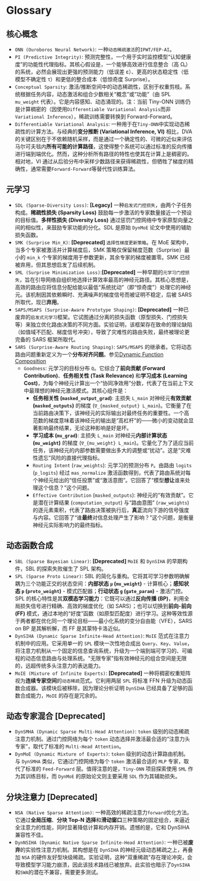 # Glossary

## 核心概念

- `ONN (Ouroboros Neural Network)`: 一种`动态稀疏激活`的`IPWT/FEP-AI`。
- `PI (Predictive Integrity)`: 预测完整性，一个用于实时监控模型“认知健康度”的功能性代理指标。其核心假设是，一个能够高效进行信息整合（高 Ωₜ）的系统，必然会展现出更强的预测能力（低误差 ε）、更高的状态稳定性（低模型不确定性 τ）和更低的整合成本（低惊奇度 Surprise）。
- `Conceptual Sparsity`: 激活/推断空间中的动态稀疏性，区别于权重剪枝。系统根据任务内容，动态激活和组合少数相关“概念”或“功能”（由 SPL `mu_weight` 代表）。它是内容感知、动态涌现的。注：当前 Tiny-ONN 训练仍是计算稠密的（因使用`Differentiable Variational Analysis`而非`Variational Inference`），稀疏训练需要转换到 Forward-Forward。
- `Differentiable Variational Analysis`: 一种用于在`Tiny-ONN`中实现动态稀疏性的计算方法。与经典的**变分推断 (Variational Inference, VI)** 相比，DVA 的关键区别在于不依赖随机采样，而是通过一个确定性的、可微的近似来评估马尔可夫毯内**所有可能的计算路径**，这使得整个系统可以通过标准的反向传播进行端到端优化。然而，这种分析所有路径的特性也使其在计算上是稠密的。相对地，VI 通过从后验分布中采样少数路径来获得稀疏性，但牺牲了梯度的精确性，通常需要`Forward-Forward`等替代性训练算法。

## 元学习

- `SDL (Sparse-Diversity Loss)`: **[Legacy]** 一种`启发式门控损失`，由两个子任务构成。**稀疏性损失 (Sparsity Loss)** 鼓励每一步激活的专家数量接近一个预设的目标值。**多样性损失 (Diversity Loss)** 通过惩罚门控网络中专家原型向量之间的相似性，来鼓励专家功能的分化。SDL 是原始 `DynMoE` 论文中使用的辅助损失函数。
- `SMK (Surprise Min_K)`: **[Deprecated]** `选择性梯度更新策略`。在 MoE 架构中，当多个专家被激活并计算梯度后，SMK 策略仅保留梯度范数（Surprise）最小的 `min_k` 个专家的梯度用于参数更新，其余专家的梯度被置零。SMK 已经被弃用，但其思想启发了后续机制。
- `SML (Surprise Minimization Loss)`:**[Deprecated]** 一种早期的`元学习门控损失`，旨在引导网络自组织地选择计算效率最高的神经元路径。其核心思想是，高效的路由应将信息分配给能以最低“系统扰动”（即“惊奇度”）处理它的神经元。该机制因其依赖瞬时、充满噪声的梯度信号而被证明不稳定，后被 SARS 所取代，现已**弃用**。
- `SAPS/MSAPS (Surprise-Aware Prototype Shaping)`: **[Deprecated]** 一种已废弃的`启发式元学习`框架。它试图通过分离的损失函数（原型损失、门控损失等）来独立优化路由决策的不同方面。实验证明，该框架存在致命的理论缺陷（如值域不匹配、梯度信号冲突），导致了灾难性的路由失败，最终被理论更完备的 SARS 框架所取代。
- `SARS (Surprise-Aware Routing Shaping)`: `SAPS/MSAPS` 的继承者。它将动态路由问题重新定义为一个**分布对齐问题**。参见[Dynamic Function Composition](./DFC-Theory.md)
  - `Goodness`: 元学习的目标分布 `Q`。它综合了**前向贡献 (Forward Contribution)**、**任务相关性 (Task Relevance)** 和**学习成本 (Learning Cost)**，为每个神经元计算出一个“协同净效用”分数，代表了在当前上下文中最理想的神经元激活模式。其核心组件是：
    - **任务相关性 (`masked_output_grad`)**: 主损失 `L_main` 对神经元**有效贡献 (`masked_outputs`)** 的梯度 (`∇_{masked_output} L_main`)。它衡量了在当前路由决策下，该神经元的实际输出对最终任务的重要性。一个高范数的梯度意味着该神经元的输出是“高杠杆”的——微小的变动就会显著影响最终结果，无论这种影响是好是坏。
    - **学习成本 (`mu_grad`)**: 主损失 `L_main` 对神经元**内部计算状态 (`mu_weight`)** 的梯度 (`∇_{mu_weight} L_main`)。它量化了为了适应当前任务，该神经元的内部参数需要做出多大的调整或“扰动”。这是“灾难性遗忘”风险的直接代理指标。
    - `Routing Intent` (`raw_weights`): 元学习的预测分布 `P`。由路由 `logits` (`p_logits`) 经过 `mas_normalize` 激活函数得到，代表了路由系统对每个神经元给出的“信任投票”或“激活意图”。它回答了“模型**想让**谁来处理这个信息？”这个问题。
    - `Effective Contribution` (`masked_outputs`): 神经元的“有效贡献”。它是潜在计算结果 (`computation_output`) 与“路由意图” (`raw_weights`) 的逐元素乘积，代表了路由决策被执行后，**真正**流向下游的信号强度与内容。它回答了“谁**最终**对信息处理产生了影响？”这个问题，是衡量神经元实际影响力的最终指标。

## 动态函数合成

- `SBL (Sparse Bayesian Linear)`: **[Deprecated]** `MoIE` 和 `DynSIHA` 的早期构件，SBL 的探索失败催生了 SPL 架构。
- `SPL (Sparse Proto Linear)`: SBL 的简化与重构。它将其可学习参数明确解耦为三个功能正交的状态空间：**内部状态 `μ` (`mu_weight`)** - 计算核心；**感知状态 `p` (`proto_weight`)** - 模式匹配器；**行动状态 `g` (`gate_param`)** - 激活门控。SPL 的核心特性是其**双模态学习能力**：它既可以通过**反向传播 (BP)**，利用全局损失信号进行精确、高效的梯度优化（如 SARS）；也可以切换到**前向-前向 (FF)** 模式，通过本地的“好度”函数（如原型匹配度）进行学习。这种等效性源于两者都在优化同一个理论目标——最小化系统的变分自由能（VFE），SARS on BP 是其解析解，而 FF 是其蒙特卡洛近似。
- `DynSIHA (Dynamic Sparse Infinite-Head Attention)`: `MoIE` 范式在注意力机制中的应用。它采用单一的 `SPL` 模块一次性地合成出 `Query`、`Key`、`Value`，将注意力机制从一个固定的信息查询系统，升级为一个端到端可学习的、可编程的动态信息路由与处理系统。"无限专家"指有效神经元的组合空间是无限的，远超传统多头注意力的表达能力。
- `MoIE (Mixture of Infinite Experts)`: **[Deprecated]** 一种将稠密权重矩阵视为**连续专家空间**的`动态稀疏`范式。它利用两层 `SPL` 将标准 FFN 升级为动态函数合成器。该模块后被移除，因为理论分析证明 `DynSIHA` 已经具备了足够的函数合成能力，`MoIE` 的存在是冗余的。

## 动态专家混合 [Deprecated]

- `DynSMHA (Dynamic Sparse Multi-Head Attention)`: `token` 级别的动态稀疏注意力机制。通过门控网络为每个 `token` 动态选择并激活最合适的“注意力头专家”，取代了标准的 `Multi-Head Attention`。
- `DynMoE (Dynamic Mixture of Experts)`: `token` 级别的动态计算路由机制。与 `DynSMHA` 类似，它通过门控网络为每个 `token` 激活最合适的 `MLP` 专家，取代了标准的 `Feed-Forward` 层。值得注意的是，`Tiny-ONN` 项目探索使用 `SML` 作为其训练目标，而 `DynMoE` 的原始论文则主要采用 `SDL` 作为其辅助损失。

## 分块注意力 [Deprecated]

- `NSA (Native Sparse Attention)`: 一种高效的稀疏注意力`forward`优化方法。它通过**全局压缩**、**分块 Top-N 选择**和**滑动窗口**三种策略的固定组合，来逼近全注意力的性能，同时显著降低计算和内存开销。遗憾的是，它和 DynSIHA 兼容性不佳。
- `DynNSIHA (Dynamic Native Sparse Infinite-Head Attention)`: 一种已被**废弃**的实验性注意力机制。其构想是在 `DynSIHA` 的神经元级动态稀疏之上，再叠加 `NSA` 的硬件友好型块级稀疏。实验证明，这种"双重稀疏"存在理论冲突，会导致模型学习能力崩溃，因此该技术路线已被放弃。此实验也暗示了`DynSIHA`和`SWA`的潜在不兼容，需要更多测试。
